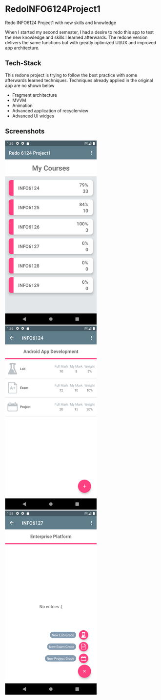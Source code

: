 # RedoINFO6124Project1
Redo INFO6124 Project1 with new skills and knowledge

When I started my second semester, I had a desire to redo this app to test the new knowledge and skills I learned afterwards. The redone version delivers the same functions but with greatly optimized UI/UX and improved app architecture.

## Tech-Stack

This redone project is trying to follow the best practice with some afterwards learned techniques. Techniques already applied in the original app are no shown below

* Fragment architecture
* MVVM
* Animation
* Advanced application of recyclerview
* Advanced UI widges


## Screenshots

<p float="center">
  <img src="./screenshots/Redo6124-P1-1.png" width="300" style="border:5px white;"/>
  <img src="./screenshots/Redo6124-P1-2.png" width="300" style="border:5px white;"/>  
  <img src="./screenshots/Redo6124-P1-3.png" width="300" style="border:50px #000000;"/>  
</p?

